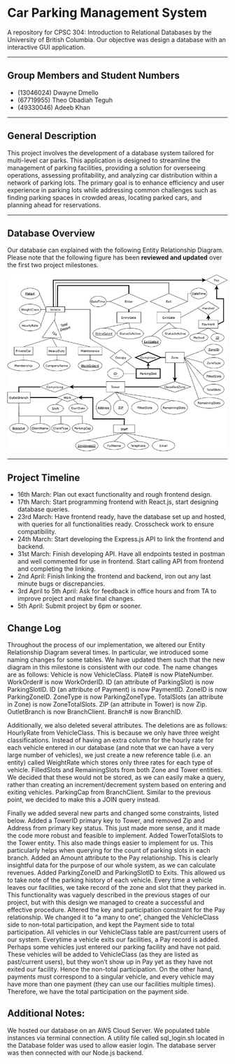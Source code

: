 # Car Parking Management System

A repository for CPSC 304: Introduction to Relational Databases by the University of British Columbia. Our objective was design a database with an interactive GUI application.

---

## Group Members and Student Numbers

- (13046024) Dwayne Dmello
- (67719955) Theo Obadiah Teguh
- (49330046) Adeeb Khan

---

## General Description

This project involves the development of a database system tailored for multi-level car parks. This application is designed to streamline the management of parking facilities, providing a solution for overseeing operations, assessing profitability, and analyzing car distribution within a network of parking lots. The primary goal is to enhance efficiency and user experience in parking lots while addressing common challenges such as finding parking spaces in crowded areas, locating parked cars, and planning ahead for reservations.

---

## Database Overview

Our database can explained with the following Entity Relationship Diagram. Please note that the following figure has been **reviewed and updated** over the first two project milestones.

![Project_ERD](./Figures/ERD.drawio.png)

---

## Project Timeline

- 16th March: Plan out exact functionality and rough frontend design.
- 17th March: Start programming frontend with React.js, start designing database queries.
- 23rd March: Have frontend ready, have the database set up and hosted, with queries for all functionalities ready. Crosscheck work to ensure compatibility.
- 24th March: Start developing the Express.js API to link the frontend and backend.
- 31st March: Finish developing API. Have all endpoints tested in postman and well commented for use in frontend. Start calling API from frontend and completing the linking.
- 2nd April: Finish linking the frontend and backend, iron out any last minute bugs or discrepancies.
- 3rd April to 5th April: Ask for feedback in office hours and from TA to improve project and make final changes.
- 5th April: Submit project by 6pm or sooner.


## Change Log
Throughout the process of our implementation, we altered our Entity Relationship Diagram several times. In particular, we introduced some naming changes for some tables. We have updated them such that the new diagram in this milestone is consistent with our code. The name changes are as follows:
Vehicle is now VehicleClass.
Plate# is now PlateNumber.
WorkOrder# is now WorkOrderID.
ID (an attribute of ParkingSlot) is now ParkingSlotID.
ID (an attribute of Payment) is now PaymentID.
ZoneID is now ParkingZoneID.
ZoneType is now ParkingZoneType.
TotalSlots (an attribute in Zone) is now ZoneTotalSlots.
ZIP (an attribute in Tower) is now Zip.
OutletBranch is now BranchClient.
Branch# is now BranchID.

Additionally, we also deleted several attributes. The deletions are as follows:
HourlyRate from VehicleClass. This is because we only have three weight classifications. Instead of having an extra column for the hourly rate for each vehicle entered in our database (and note that we can have a very large number of vehicles), we just create a new reference table (i.e. an entity) called WeightRate which stores only three rates for each type of vehicle.
FilledSlots and RemainingSlots from both Zone and Tower entities. We decided that these would not be stored, as we can easily make a query, rather than creating an increment/decrement system based on entering and exiting vehicles.
ParkingCap from BranchClient. Similar to the previous point, we decided to make this a JOIN query instead.

Finally we added several new parts and changed some constraints, listed below.
Added a TowerID primary key to Tower, and removed Zip and Address from primary key status. This just made more sense, and it made the code more robust and feasible to implement.
Added TowerTotalSlots to the Tower entity. This also made things easier to implement for us. This particularly helps when querying for the count of parking slots in each branch.
Added an Amount attribute to the Pay relationship. This is clearly insightful data for the purpose of our whole system, as we can calculate revenues.
Added ParkingZoneID and ParkingSlotID to Exits. This allowed us to take note of the parking history of each vehicle. Every time a vehicle leaves our facilities, we take record of the zone and slot that they parked in. This functionality was vaguely described in the previous stages of our project, but with this design we managed to create a successful and effective procedure.
Altered the key and participation constraint for the Pay relationship. We changed it to “a many to one”, changed the VehicleClass side to non-total participation, and kept the Payment side to total participation. All vehicles in our VehicleClass table are past/current users of our system. Everytime a vehicle exits our facilities, a Pay record is added. Perhaps some vehicles just entered our parking facility and have not paid. These vehicles will be added to VehicleClass (as they are listed as past/current users), but they won’t show up in Pay yet as they have not exited our facility. Hence the non-total participation. On the other hand, payments must correspond to a singular vehicle, and every vehicle may have more than one payment (they can use our facilities multiple times). Therefore, we have the total participation on the payment side.

## Additional Notes:
We hosted our database on an AWS Cloud Server. We populated table instances via terminal connection. A utility file called sql_login.sh located in the Database folder was used to allow easier login. The database server was then connected with our Node.js backend.

